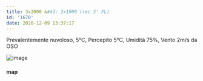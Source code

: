 ```yaml
---
title: 3x2000 &#43; 2x1000 (rec 3' FL)
id: '1670'
date: 2020-12-09 13:37:17
---
```


Prevalentemente nuvoloso, 5°C, Percepito 5°C, Umidità 75%, Vento 2m/s da OSO

![image](/images/2021/08/20201209-activity-map.png)

#### map